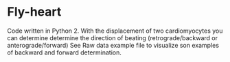 # Fly-heart
Code written in Python 2. 
With the displacement of two cardiomyocytes you can determine determine the direction of beating (retrograde/backward or anterograde/forward)
See Raw data example file to visualize son examples of backward and forward determination.
